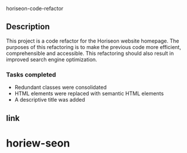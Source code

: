 
 horiseon-code-refactor

## Description

This project is a code refactor for the Horiseon website homepage.   The purposes of this refactoring is to make the previous code more efficient, comprehensible and accessible.  This refactoring should also result in improved search engine optimization. 
### Tasks completed
* Redundant classes were consolidated
* HTML elements were replaced with semantic HTML elements
* A descriptive title was added
## link
# horiew-seon
